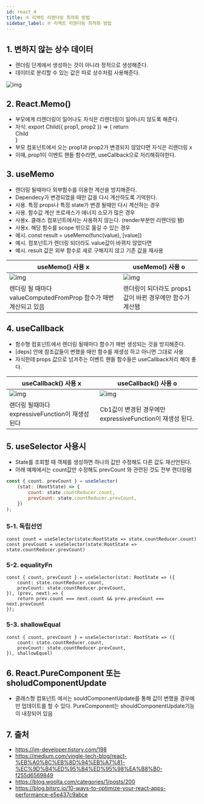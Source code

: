 ```yaml
---
id: react_4
title: ※ 리액트 리렌더링 최적화 방법
sidebar_label: ※ 리액트 리렌더링 최적화 방법
---
```




## 1. 변하지 않는 상수 데이터

-   렌더링 단계에서 생성하는 것이 아니라 정적으로 생성해준다.
-   데이터로 분리할 수 있는 값은 따로 상수처럼 사용해준다.

![img](/img/react/react_4_1.png)

## 2. React.Memo()

-   부모에게 리렌더링이 일어나도 자식은 리렌더링이 일어나지 않도록 해준다.
-   자식: export Child({ prop1, prop2 }) => { return <div>Child </div> }
-   부모 컴포넌트에서 오는 prop1과 prop2가 변경되지 않았다면 자식은 리랜더링 x
-   이때, prop1이 이벤트 핸들 함수라면, useCallback으로 처리해줘야한다.

## 3. useMemo

-   렌더링 될때마다 외부함수를 이용한 계산을 방지해준다.
-   Dependecy가 변경되었을 때만 값을 다시 계산하도록 기억한다.
-   사용. 특정 props나 특정 state가 변경 될때만 다시 계산하는 경우
-   사용. 함수값 계산 프로세스가 에너지 소모가 많은 경우
-   사용x. 클래스 컴포넌트에서는 사용하지 않는다. (render부분만 리랜더링 됌)
-   사용x. 해당 함수를 scope 밖으로 옮길 수 있는 경우
-   예시. const result = useMemo(func(value), [value])
-   예시. 컴포넌트가 렌더링 되더라도 value값이 바뀌지 않았다면
-   예시. result 값은 외부 함수로 새로 구해지지 않고 기존 값을 재사용

| useMemo() 사용 x                                                 | useMemo() 사용 o                                          |
| ---------------------------------------------------------------- | --------------------------------------------------------- |
| ![img](/img/react/react_4_2_1.png)                                    | ![img](/img/react/react_4_2_2.png)                             |
| 렌더링 될 때마다 valueComputedFromProp 함수가 매번 계산되고 있음 | 렌더링이 되더라도 props1 값이 바뀐 경우에만 함수가 계산됌 |

## 4. useCallback

-   함수형 컴포넌트에서 렌더링 될때마다 함수가 매번 생성되는 것을 방지해준다.
-   [deps] 안에 참조값들이 변했을 때만 함수를 재생성 하고 아니면 그대로 사용
-   자식한테 props 값으로 넘겨주는 이벤트 핸들 함수들은 useCallback처리 해야 좋다.

| useCallback() 사용 x                            | useCallback() 사용 o                                      |
| ----------------------------------------------- | --------------------------------------------------------- |
| ![img](/img/react/react_4_3_1.png)                   | ![img](/img/react/react_4_3_2.png)                             |
| 렌더링 될때마다 expressiveFunction이 재생성된다 | Cb1값이 변경된 경우에만 expressiveFunction이 재생성 된다. |

## 5. useSelector 사용시

-   State를 조회할 때 객체를 생성하면 하나의 값만 수정해도 다른 값도 재선언된다.
-   아래 예제에서는 count값만 수정해도 prevCount 와 관련된 것도 전부 랜더링됌

```jsx
const { count, prevCount } = useSelector(
    (stat: (RootState) => {
        count: state.countReducer.count,
        prevCount: state.countReducer.prevCount,
    })
);
```

### 5-1. 독립선언

```JSX
const count = useSelector(state:RootState => state.countReducer.count)
const prevCount = useSelector(state:RootState => state.countReducer.prevCount)
```

### 5-2. equalityFn

```JSX
const { count, prevCount } = useSelector(stat: RootState => ({
    count: state.countReducer.count,
    prevCount: state.countReducer.prevCount,
}), (prev, next) => {
    return prev.count === next.count && prev.prevCount === next.prevCount
});
```

### 5-3. shallowEqual

```JSX
const { count, prevCount } = useSelector(stat: RootState => ({
    count: state.countReducer.count,
    prevCount: state.countReducer.prevCount,
}), shallowEquel)

```

## 6. React.PureComponent 또는 sholudComponentUpdate

-   클래스형 컴포넌트 에서는 souldComponentUpdate를 통해 값이 변했을 경우에만 업데이트를 할 수 있다. PureComponent는 shouldComponentUpdate기능이 내장되어 있음

## 7. 출처

-   https://im-developer.tistory.com/198
-   https://medium.com/vingle-tech-blog/react-%EB%A0%8C%EB%8D%94%EB%A7%81-%EC%9D%B4%ED%95%B4%ED%95%98%EA%B8%B0-f255d6569849
-   https://blog.woolta.com/categories/1/posts/200
-   https://blog.bitsrc.io/10-ways-to-optimize-your-react-apps-performance-e5e437c9abce
